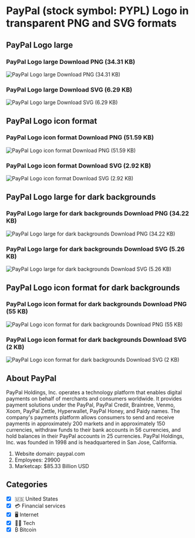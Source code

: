 # PayPal (stock symbol: PYPL) Logo in transparent PNG and SVG formats

## PayPal Logo large

### PayPal Logo large Download PNG (34.31 KB)

![PayPal Logo large Download PNG (34.31 KB)](/img/orig/PYPL_BIG-9eda417b.png)

### PayPal Logo large Download SVG (6.29 KB)

![PayPal Logo large Download SVG (6.29 KB)](/img/orig/PYPL_BIG-56ec790b.svg)

## PayPal Logo icon format

### PayPal Logo icon format Download PNG (51.59 KB)

![PayPal Logo icon format Download PNG (51.59 KB)](/img/orig/PYPL-3570673e.png)

### PayPal Logo icon format Download SVG (2.92 KB)

![PayPal Logo icon format Download SVG (2.92 KB)](/img/orig/PYPL-ea1d1c92.svg)

## PayPal Logo large for dark backgrounds

### PayPal Logo large for dark backgrounds Download PNG (34.22 KB)

![PayPal Logo large for dark backgrounds Download PNG (34.22 KB)](/img/orig/PYPL_BIG.D-29b40994.png)

### PayPal Logo large for dark backgrounds Download SVG (5.26 KB)

![PayPal Logo large for dark backgrounds Download SVG (5.26 KB)](/img/orig/PYPL_BIG.D-cbd1937e.svg)

## PayPal Logo icon format for dark backgrounds

### PayPal Logo icon format for dark backgrounds Download PNG (55 KB)

![PayPal Logo icon format for dark backgrounds Download PNG (55 KB)](/img/orig/PYPL.D-3cbc0221.png)

### PayPal Logo icon format for dark backgrounds Download SVG (2 KB)

![PayPal Logo icon format for dark backgrounds Download SVG (2 KB)](/img/orig/PYPL.D-f7f9f50f.svg)

## About PayPal

PayPal Holdings, Inc. operates a technology platform that enables digital payments on behalf of merchants and consumers worldwide. It provides payment solutions under the PayPal, PayPal Credit, Braintree, Venmo, Xoom, PayPal Zettle, Hyperwallet, PayPal Honey, and Paidy names. The company's payments platform allows consumers to send and receive payments in approximately 200 markets and in approximately 150 currencies, withdraw funds to their bank accounts in 56 currencies, and hold balances in their PayPal accounts in 25 currencies. PayPal Holdings, Inc. was founded in 1998 and is headquartered in San Jose, California.

1. Website domain: paypal.com
2. Employees: 29900
3. Marketcap: $85.33 Billion USD


## Categories
- [x] 🇺🇸 United States
- [x] 💳 Financial services
- [x] 🖥️ Internet
- [x] 👩‍💻 Tech
- [x] ₿ Bitcoin
